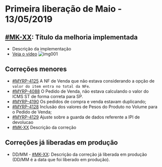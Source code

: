# Primeira liberação de Maio - 13/05/2019


## [#MK-XX](https://devmyrp.atlassian.net/browse/MK-XX): Título da melhoria implementada
* Descrição da implementação
* [Veja o vídeo](http://recordit.co/2MyFCjFpdq)
![img001](https://i.imgur.com/XXXX.png)

## Correções menores
* [#MYRP-4125](https://devmyrp.atlassian.net/browse/MYRP-4125) A NF de Venda que não estava considerando a opção de `valor do item entra no total da NFe`.
* [#MYRP-4088](https://devmyrp.atlassian.net/browse/MYRP-4088) O Pedido de Venda, não estava calculando o valor do ICMS ST de forma correta para SP.
* [#MYRP-4190](https://devmyrp.atlassian.net/browse/MYRP-4190) Os pedidos de compra e venda estavam duplicando;
* [#MYRP-4128](https://devmyrp.atlassian.net/browse/MYRP-4128) Inclusão dos valores de Pesos do Produto no Volume para o Pedido de Venda;
* [#MYRP-4129](https://devmyrp.atlassian.net/browse/MYRP-4129) Ajuste sobre a guarda de dados referente a IPI de devolucao
* [#MK-XX](https://devmyrp.atlassian.net/browse/MK-XX) Descrição da correção


## Correções já liberadas em produção
* DD/MM - [#MK-XX](https://devmyrp.atlassian.net/browse/MK-XX): Descrição da correção já liberada em produção (DD/MM é a data que foi liberado em produção).
